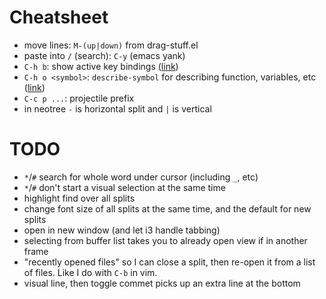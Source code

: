 # Cheatsheet
- move lines: `M-(up|down)` from drag-stuff.el
- paste into `/` (search): `C-y` (emacs yank)
- `C-h b`: show active key bindings ([link](https://www.gnu.org/software/emacs/manual/html_node/emacs/Help-Summary.html#Help-Summary))
- `C-h o <symbol>`: `describe-symbol` for describing function, variables, etc ([link](https://www.gnu.org/software/emacs/manual/html_node/emacs/Help-Summary.html#Help-Summary))
- `C-c p ...`: projectile prefix
- in neotree `-` is horizontal split and `|` is vertical

# TODO
- `*`/`#` search for whole word under cursor (including `_`, etc)
- `*`/`#` don't start a visual selection at the same time
- highlight find over all splits
- change font size of all splits at the same time, and the default for new
    splits
- open in new window (and let i3 handle tabbing)
- selecting from buffer list takes you to already open view if in another frame
- "recently opened files" so I can close a split, then re-open it from a list of
    files. Like I do with `C-b` in vim.
- visual line, then toggle commet picks up an extra line at the bottom
